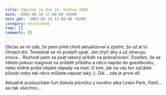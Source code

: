```yaml
---
title: Zápisek ze dne 14. května 2003
date: '2003-05-14 17:00:00 +0200'
date_gmt: '2003-05-14 15:00:00 +0200'
category: nezařazené
tags: []
comments: []
---
```

<p>Občas se mi zdá, že jsem před chvílí
aktualizoval a zjistím, že už je to čtrnáct dní. Tentokrát se mi podařil opak. Jen
čtyři dny a už otravuju znova... Rozhodl jsem se psát takový příběh na
pokračování. Doufám, že se někdo pokusí reagovat na průběh příběhu a něco
napíše do guestbooku, nebo klidně pošle nějaké nápady na mail. O tom, jak na vás
ten začátek působí nebo tak něco můžete napsat taky ;). Dík... zde je <a
>první díl.</a></p>
<p>Aktuálně poslouchám furt dokola písničku
z nového alba Linkin Park, <i title="tady býval odkaz na soubor 'lp.htm'">Faint</i>... asi tak všechno...</p>
